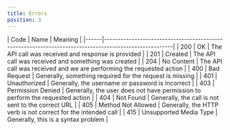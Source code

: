 ```yaml
---
title: Errors
position: 3
---
```


| Code | Name                   | Meaning                                                                      |
|------|-------------------------------------------------------------------------------------------------------|
| 200  | OK                     | The API call was received and response is provided                           |
| 201  | Created                | The API call was received and something was created                          |
| 204  | No Content             | The API call was received and we are performing the requested action         |
| 400  | Bad Request            | Generally, something required for the request is missing                     |
| 401  | Unauthorized           | Generally, the username or password is incorrect                             |
| 403  | Permission Denied      | Generally, the user does not have permission to perform the requested action |
| 404  | Not Found              | Generally, the call is not sent to the correct URL                           |
| 405  | Method Not Allowed     | Generally, the HTTP verb is not correct for the intended call                |
| 415  | Unsupported Media Type | Generally, this is a syntax problem                                          |
